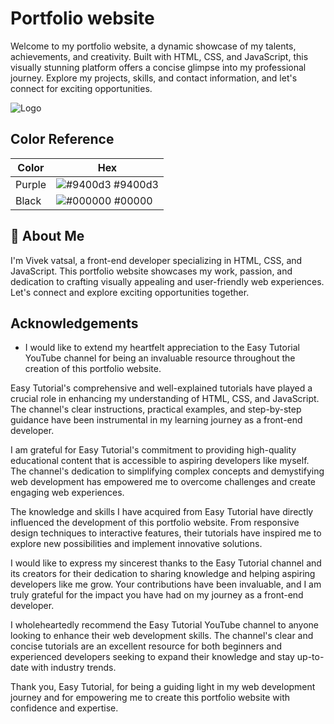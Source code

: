 
# Portfolio website


Welcome to my portfolio website, a dynamic showcase of my talents, achievements, and creativity. Built with HTML, CSS, and JavaScript, this visually stunning platform offers a concise glimpse into my professional journey. Explore my projects, skills, and contact information, and let's connect for exciting opportunities.


![Logo](https://th.bing.com/th/id/OIP.7i50J7KXEdKB_JbCGHucfgHaEo?pid=ImgDet&rs=1)

## Color Reference

| Color             | Hex                                                                |
| ----------------- | ------------------------------------------------------------------ |
| Purple | ![#9400d3](https://via.placeholder.com/10/0a192f?text=+) #9400d3 |
| Black | ![#000000](https://via.placeholder.com/10/f8f8f8?text=+) #00000 |


## 🚀 About Me
I'm Vivek vatsal, a front-end developer specializing in HTML, CSS, and JavaScript. This portfolio website showcases my work, passion, and dedication to crafting visually appealing and user-friendly web experiences. Let's connect and explore exciting opportunities together.

## Acknowledgements

 - I would like to extend my heartfelt appreciation to the Easy Tutorial YouTube channel for being an invaluable resource throughout the creation of this portfolio website.

Easy Tutorial's comprehensive and well-explained tutorials have played a crucial role in enhancing my understanding of HTML, CSS, and JavaScript. The channel's clear instructions, practical examples, and step-by-step guidance have been instrumental in my learning journey as a front-end developer.

I am grateful for Easy Tutorial's commitment to providing high-quality educational content that is accessible to aspiring developers like myself. The channel's dedication to simplifying complex concepts and demystifying web development has empowered me to overcome challenges and create engaging web experiences.

The knowledge and skills I have acquired from Easy Tutorial have directly influenced the development of this portfolio website. From responsive design techniques to interactive features, their tutorials have inspired me to explore new possibilities and implement innovative solutions.

I would like to express my sincerest thanks to the Easy Tutorial channel and its creators for their dedication to sharing knowledge and helping aspiring developers like me grow. Your contributions have been invaluable, and I am truly grateful for the impact you have had on my journey as a front-end developer.

I wholeheartedly recommend the Easy Tutorial YouTube channel to anyone looking to enhance their web development skills. The channel's clear and concise tutorials are an excellent resource for both beginners and experienced developers seeking to expand their knowledge and stay up-to-date with industry trends.

Thank you, Easy Tutorial, for being a guiding light in my web development journey and for empowering me to create this portfolio website with confidence and expertise.
